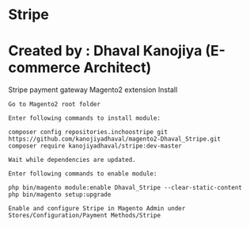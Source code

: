 # Stripe
# Created by : Dhaval Kanojiya (E-commerce Architect)
Stripe payment gateway Magento2 extension
Install

    Go to Magento2 root folder

    Enter following commands to install module:

    composer config repositories.inchoostripe git https://github.com/kanojiyadhaval/magento2-Dhaval_Stripe.git
    composer require kanojiyadhaval/stripe:dev-master

    Wait while dependencies are updated.

    Enter following commands to enable module:

    php bin/magento module:enable Dhaval_Stripe --clear-static-content
    php bin/magento setup:upgrade

    Enable and configure Stripe in Magento Admin under Stores/Configuration/Payment Methods/Stripe
